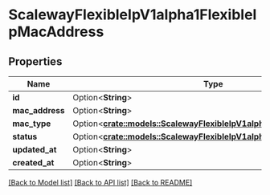 # ScalewayFlexibleIpV1alpha1FlexibleIpMacAddress

## Properties

Name | Type | Description | Notes
------------ | ------------- | ------------- | -------------
**id** | Option<**String**> |  | [optional]
**mac_address** | Option<**String**> |  | [optional]
**mac_type** | Option<[**crate::models::ScalewayFlexibleIpV1alpha1MacAddressType**](scaleway.flexible_ip.v1alpha1.MACAddress.Type.md)> |  | [optional]
**status** | Option<[**crate::models::ScalewayFlexibleIpV1alpha1MacAddressStatus**](scaleway.flexible_ip.v1alpha1.MACAddress.Status.md)> |  | [optional]
**updated_at** | Option<**String**> |  | [optional]
**created_at** | Option<**String**> |  | [optional]

[[Back to Model list]](../README.md#documentation-for-models) [[Back to API list]](../README.md#documentation-for-api-endpoints) [[Back to README]](../README.md)


